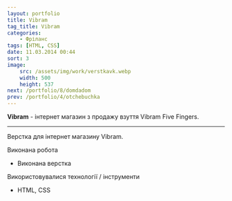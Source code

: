 ```yaml
---
layout: portfolio
title: Vibram
tag_title: Vibram
categories:
    - Фріланс
tags: [HTML, CSS]
date: 11.03.2014 00:44
sort: 3
image: 
    src: /assets/img/work/verstkavk.webp 
    width: 500
    height: 537
next: /portfolio/8/domdadom
prev: /portfolio/4/otchebuchka
---
```


**Vibram** - інтернет магазин з продажу взуття Vibram Five Fingers.

---

Верстка для інтернет магазину Vibram.

Виконана робота

* Виконана верстка

Використовувалися технології / інструменти

* HTML, CSS
